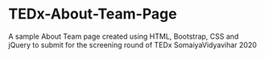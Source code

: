 # TEDx-About-Team-Page
A sample About Team page created using HTML, Bootstrap, CSS and jQuery to submit for the screening round of TEDx SomaiyaVidyavihar 2020 
